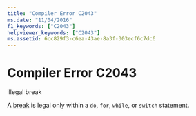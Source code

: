```yaml
---
title: "Compiler Error C2043"
ms.date: "11/04/2016"
f1_keywords: ["C2043"]
helpviewer_keywords: ["C2043"]
ms.assetid: 6cc829f3-c6ea-43ae-8a3f-303ecf6c7dc6
---
```

# Compiler Error C2043

illegal break

A [break](../../cpp/break-statement-cpp.md) is legal only within a `do`, `for`, `while`, or `switch` statement.